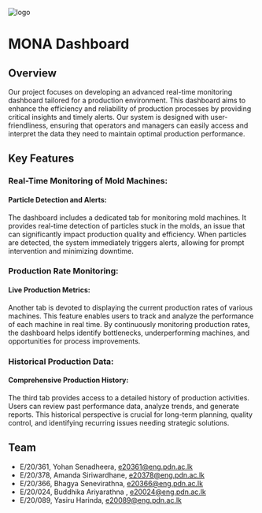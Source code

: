 ![logo](https://github.com/cepdnaclk/e20-co225-MONA-Dashboard/assets/150885280/4943a89d-ab26-4886-aab4-f869547b8883)

# MONA Dashboard

## Overview 

Our project focuses on developing an advanced real-time monitoring dashboard tailored for a production environment. This dashboard aims to enhance the efficiency and reliability of production processes by providing critical insights and timely alerts. Our system is designed with user-friendliness, ensuring that operators and managers can easily access and interpret the data they need to maintain optimal production performance.

## Key Features

### Real-Time Monitoring of Mold Machines:
#### Particle Detection and Alerts:
The dashboard includes a dedicated tab for monitoring mold machines. It provides real-time detection of particles stuck in the molds, an issue that can significantly impact production quality and efficiency. When particles are detected, the system immediately triggers alerts, allowing for prompt intervention and minimizing downtime.

### Production Rate Monitoring:
#### Live Production Metrics:
Another tab is devoted to displaying the current production rates of various machines. This feature enables users to track and analyze the performance of each machine in real time. By continuously monitoring production rates, the dashboard helps identify bottlenecks, underperforming machines, and opportunities for process improvements.

### Historical Production Data:
#### Comprehensive Production History:
The third tab provides access to a detailed history of production activities. Users can review past performance data, analyze trends, and generate reports. This historical perspective is crucial for long-term planning, quality control, and identifying recurring issues needing strategic solutions.



## Team

- E/20/361, Yohan Senadheera, [e20361@eng.pdn.ac.lk](mailto:e20361@eng.pdn.ac.lk)
- E/20/378, Amanda Siriwardhane, [e20378@eng.pdn.ac.lk](mailto:e20378@eng.pdn.ac.lk)
- E/20/366, Bhagya Senevirathna, [e20366@eng.pdn.ac.lk](mailto:e20366@eng.pdn.ac.lk)
- E/20/024, Buddhika Ariyarathna , [e20024@eng.pdn.ac.lk](mailto:e20024@eng.pdn.ac.lk)
- E/20/089, Yasiru Harinda, [e20089@eng.pdn.ac.lk](mailto:e20089@eng.pdn.ac.lk)

